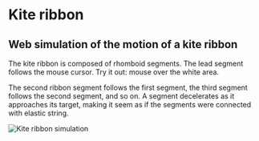# Kite ribbon

## Web simulation of the motion of a kite ribbon

The kite ribbon is composed of rhomboid segments. The lead segment
follows the mouse cursor. Try it out: mouse over the white area.

The second ribbon segment follows the first segment, the third segment
follows the second segment, and so on. A segment decelerates as it
approaches its target, making it seem as if the segments were connected
with elastic string.

![Kite ribbon simulation](https://github.com/michaellaszlo/kite-ribbon/blob/master/screenshot.png)

